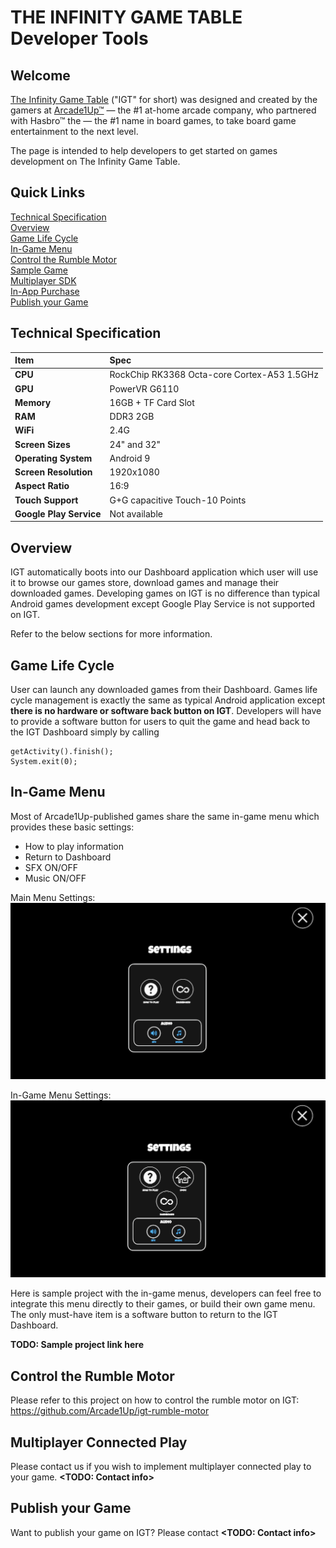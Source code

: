 # THE INFINITY GAME TABLE Developer Tools

## Welcome

<a href="https://infinitygametable.com/">The Infinity Game Table</a> ("IGT" for short) was designed and created by the gamers at <a href="https://arcade1up.com/">Arcade1Up™</a> — the #1 at-home arcade company, who partnered with Hasbro™ the — the #1 name in board games, to take board game entertainment to the next level.  

The page is intended to help developers to get started on games development on The Infinity Game Table. 

## Quick Links

[Technical Specification](#technicalspec)  
[Overview](#overview)  
[Game Life Cycle](#gamelifecycle)  
[In-Game Menu](#ingamemenu)  
[Control the Rumble Motor](#controlmotor)  
[Sample Game](#samplegame)  
[Multiplayer SDK](#multiplayer)  
[In-App Purchase](#iap)  
[Publish your Game](#publish)

## <a name="technicalspec"></a>Technical Specification
| Item        | Spec           |
| :------------- |:------------- |
| **CPU** | RockChip RK3368 Octa-core Cortex-A53 1.5GHz |
| **GPU** | PowerVR G6110 |
| **Memory** | 16GB + TF Card Slot |
| **RAM** | DDR3 2GB |
| **WiFi** | 2.4G |
| **Screen Sizes** | 24" and 32" |
| **Operating System** | Android 9 |
| **Screen Resolution** | 1920x1080 |
| **Aspect Ratio** | 16:9 |
| **Touch Support** | G+G capacitive Touch-10 Points |
| **Google Play Service** | Not available |

## <a name="overview"></a>Overview
IGT automatically boots into our Dashboard application which user will use it to browse our games store, download games and manage their downloaded games. Developing games on IGT is no difference than typical Android games development except Google Play Service is not supported on IGT.  
  
Refer to the below sections for more information.

## <a name="gamelifecycle"></a>Game Life Cycle
User can launch any downloaded games from their Dashboard. Games life cycle management is exactly the same as typical Android application except **there is no hardware or software back button on IGT**. Developers will have to provide a software button for users to quit the game and head back to the IGT Dashboard simply by calling
```
getActivity().finish();
System.exit(0);
```

## <a name="ingamemenu"></a>In-Game Menu  
Most of Arcade1Up-published games share the same in-game menu which provides these basic settings:
- How to play information
- Return to Dashboard
- SFX ON/OFF
- Music ON/OFF

Main Menu Settings:  
![Alt text](/assets/main_menu.png?raw=true "Main Menu Settings")

In-Game Menu Settings:  
![Alt text](/assets/ingame_menu.png?raw=true "In-Game Menu Settings")

Here is sample project with the in-game menus, developers can feel free to integrate this menu directly to their games, or build their own game menu. The only must-have item is a software button to return to the IGT Dashboard.  

**TODO: Sample project link here**

## <a name="controlmotor"></a>Control the Rumble Motor
Please refer to this project on how to control the rumble motor on IGT:  
https://github.com/Arcade1Up/igt-rumble-motor

## <a name="multiplayer"></a>Multiplayer Connected Play
Please contact us if you wish to implement multiplayer connected play to your game. **<TODO: Contact info>**

## <a name="publish"></a>Publish your Game
Want to publish your game on IGT? Please contact **<TODO: Contact info>**